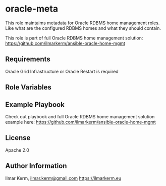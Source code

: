 oracle-meta
=========

This role maintaims metadata for Oracle RDBMS home management roles. Like what are the configured RDBMS homes and what they should contain.

This role is part of full Oracle RDBMS home management solution:
https://github.com/ilmarkerm/ansible-oracle-home-mgmt

Requirements
------------

Oracle Grid Infrastructure or Oracle Restart is required

Role Variables
--------------


Example Playbook
----------------

Check out playbook and full Oracle RDBMS home management solution example here: https://github.com/ilmarkerm/ansible-oracle-home-mgmt

License
-------

Apache 2.0

Author Information
------------------

Ilmar Kerm, ilmar.kerm@gmail.com
https://ilmarkerm.eu
